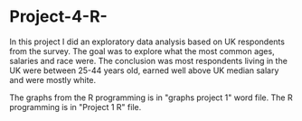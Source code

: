 # Project-4-R-

In this project I did an exploratory data analysis based on UK respondents from the survey. The goal was to explore what the most common ages, salaries and race were. The conclusion was most respondents living in the UK were between 25-44 years old, earned well above UK median salary and were mostly white.

The graphs from the R programming is in "graphs project 1" word file. The R programming is in "Project 1 R" file.
